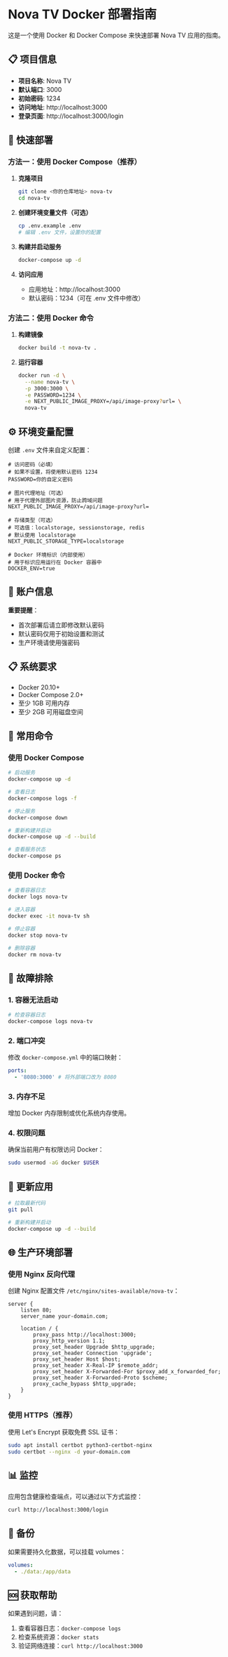 # Nova TV Docker 部署指南

这是一个使用 Docker 和 Docker Compose 来快速部署 Nova TV 应用的指南。

## 📋 项目信息

- **项目名称**: Nova TV
- **默认端口**: 3000
- **初始密码**: 1234
- **访问地址**: http://localhost:3000
- **登录页面**: http://localhost:3000/login

## 🚀 快速部署

### 方法一：使用 Docker Compose（推荐）

1. **克隆项目**

   ```bash
   git clone <你的仓库地址> nova-tv
   cd nova-tv
   ```

2. **创建环境变量文件（可选）**

   ```bash
   cp .env.example .env
   # 编辑 .env 文件，设置你的配置
   ```

3. **构建并启动服务**

   ```bash
   docker-compose up -d
   ```

4. **访问应用**
   - 应用地址：http://localhost:3000
   - 默认密码：1234（可在 .env 文件中修改）

### 方法二：使用 Docker 命令

1. **构建镜像**

   ```bash
   docker build -t nova-tv .
   ```

2. **运行容器**
   ```bash
   docker run -d \
     --name nova-tv \
     -p 3000:3000 \
     -e PASSWORD=1234 \
     -e NEXT_PUBLIC_IMAGE_PROXY=/api/image-proxy?url= \
     nova-tv
   ```

## ⚙️ 环境变量配置

创建 `.env` 文件来自定义配置：

```env
# 访问密码（必填）
# 如果不设置，将使用默认密码 1234
PASSWORD=你的自定义密码

# 图片代理地址（可选）
# 用于代理外部图片资源，防止跨域问题
NEXT_PUBLIC_IMAGE_PROXY=/api/image-proxy?url=

# 存储类型（可选）
# 可选值：localstorage, sessionstorage, redis
# 默认使用 localstorage
NEXT_PUBLIC_STORAGE_TYPE=localstorage

# Docker 环境标识（内部使用）
# 用于标识应用运行在 Docker 容器中
DOCKER_ENV=true
```

## 🔐 账户信息

**重要提醒**：

- 首次部署后请立即修改默认密码
- 默认密码仅用于初始设置和测试
- 生产环境请使用强密码

## 📋 系统要求

- Docker 20.10+
- Docker Compose 2.0+
- 至少 1GB 可用内存
- 至少 2GB 可用磁盘空间

## 🔧 常用命令

### 使用 Docker Compose

```bash
# 启动服务
docker-compose up -d

# 查看日志
docker-compose logs -f

# 停止服务
docker-compose down

# 重新构建并启动
docker-compose up -d --build

# 查看服务状态
docker-compose ps
```

### 使用 Docker 命令

```bash
# 查看容器日志
docker logs nova-tv

# 进入容器
docker exec -it nova-tv sh

# 停止容器
docker stop nova-tv

# 删除容器
docker rm nova-tv
```

## 🐛 故障排除

### 1. 容器无法启动

```bash
# 检查容器日志
docker-compose logs nova-tv
```

### 2. 端口冲突

修改 `docker-compose.yml` 中的端口映射：

```yaml
ports:
  - '8080:3000' # 将外部端口改为 8080
```

### 3. 内存不足

增加 Docker 内存限制或优化系统内存使用。

### 4. 权限问题

确保当前用户有权限访问 Docker：

```bash
sudo usermod -aG docker $USER
```

## 🔄 更新应用

```bash
# 拉取最新代码
git pull

# 重新构建并启动
docker-compose up -d --build
```

## 🌐 生产环境部署

### 使用 Nginx 反向代理

创建 Nginx 配置文件 `/etc/nginx/sites-available/nova-tv`：

```nginx
server {
    listen 80;
    server_name your-domain.com;

    location / {
        proxy_pass http://localhost:3000;
        proxy_http_version 1.1;
        proxy_set_header Upgrade $http_upgrade;
        proxy_set_header Connection 'upgrade';
        proxy_set_header Host $host;
        proxy_set_header X-Real-IP $remote_addr;
        proxy_set_header X-Forwarded-For $proxy_add_x_forwarded_for;
        proxy_set_header X-Forwarded-Proto $scheme;
        proxy_cache_bypass $http_upgrade;
    }
}
```

### 使用 HTTPS（推荐）

使用 Let's Encrypt 获取免费 SSL 证书：

```bash
sudo apt install certbot python3-certbot-nginx
sudo certbot --nginx -d your-domain.com
```

## 📊 监控

应用包含健康检查端点，可以通过以下方式监控：

```bash
curl http://localhost:3000/login
```

## 💾 备份

如果需要持久化数据，可以挂载 volumes：

```yaml
volumes:
  - ./data:/app/data
```

## 🆘 获取帮助

如果遇到问题，请：

1. 查看容器日志：`docker-compose logs`
2. 检查系统资源：`docker stats`
3. 验证网络连接：`curl http://localhost:3000`
